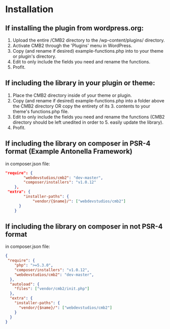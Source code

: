 # Installation

## If installing the plugin from wordpress.org:

1. Upload the entire /CMB2 directory to the /wp-content/plugins/ directory.
2. Activate CMB2 through the 'Plugins' menu in WordPress.
3. Copy (and rename if desired) example-functions.php into to your theme or plugin's directory.
4. Edit to only include the fields you need and rename the functions.
5. Profit.

## If including the library in your plugin or theme:

1. Place the CMB2 directory inside of your theme or plugin.
2. Copy (and rename if desired) example-functions.php into a folder above the CMB2 directory OR copy the entirety of its 3. contents to your theme's functions.php file.
4. Edit to only include the fields you need and rename the functions (CMB2 directory should be left unedited in order to 5. easily update the library).
6. Profit.

## If including the library on composer in PSR-4 format (Example Antonella Framework)

in composer.json file:

```json
"require": {
        "webdevstudios/cmb2": "dev-master",
        "composer/installers": "v1.0.12"
    },
 "extra": {
        "installer-paths": {
            "vendor/{$name}/": ["webdevstudios/cmb2"]
      }
    }
```

## If including the library on composer  in not PSR-4 format

in composer.json file:

```json
{
 "require": {
    "php": ">=5.3.0",
    "composer/installers": "v1.0.12",
    "webdevstudios/cmb2": "dev-master",
  },
  "autoload": {
    "files": ["vendor/cmb2/init.php"]
  },
  "extra": {
    "installer-paths": {
      "vendor/{$name}/": ["webdevstudios/cmb2"]
    }
  } 
}
```
